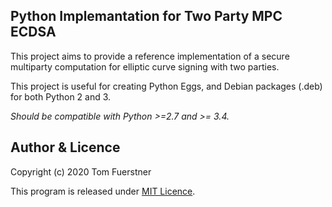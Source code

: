 Python Implemantation for Two Party MPC ECDSA
-----------------------

This project aims to provide a reference implementation of a secure multiparty computation for elliptic curve signing with two parties.

This project is useful for creating Python Eggs, and Debian packages (.deb) for both Python 2 and 3.

*Should be compatible with Python >=2.7 and >= 3.4.*


 
## Author & Licence

Copyright (c) 2020 Tom Fuerstner

This program is released under [MIT Licence](LICENCE.txt).
